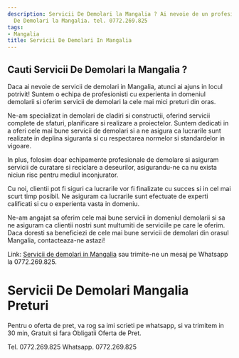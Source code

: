 ```yaml
---
description: Servicii De Demolari la Mangalia ? Ai nevoie de un profesionist in Servicii
  De Demolari la Mangalia. tel. 0772.269.825
tags:
- Mangalia
title: Servicii De Demolari In Mangalia
---
```



## Cauti Servicii De Demolari la Mangalia ?

Daca ai nevoie de servicii de demolari in Mangalia, atunci ai ajuns in locul potrivit! Suntem o echipa de profesionisti cu experienta in domeniul demolarii si oferim servicii de demolari la cele mai mici preturi din oras.

Ne-am specializat in demolari de cladiri si constructii, oferind servicii complete de sfaturi, planificare si realizare a proiectelor. Suntem dedicati in a oferi cele mai bune servicii de demolari si a ne asigura ca lucrarile sunt realizate in deplina siguranta si cu respectarea normelor si standardelor in vigoare.

In plus, folosim doar echipamente profesionale de demolare si asiguram servicii de curatare si reciclare a deseurilor, asigurandu-ne ca nu exista niciun risc pentru mediul inconjurator.

Cu noi, clientii pot fi siguri ca lucrarile vor fi finalizate cu succes si in cel mai scurt timp posibil. Ne asiguram ca lucrarile sunt efectuate de experti calificati si cu o experienta vasta in domeniu.

Ne-am angajat sa oferim cele mai bune servicii in domeniul demolarii si sa ne asiguram ca clientii nostri sunt multumiti de serviciile pe care le oferim. Daca doresti sa beneficiezi de cele mai bune servicii de demolari din orasul Mangalia, contacteaza-ne astazi!

Link: [Servicii de demolari in Mangalia](https://www.olx.ro/servicii-de-demolari-in-mangalia/) sau trimite-ne un mesaj pe Whatsapp la 0772.269.825.

# Servicii De Demolari Mangalia Preturi
Pentru o oferta de pret, va rog sa imi scrieti pe whatsapp, si va trimitem in 30 min, Gratuit si fara Obligatii Oferta de Pret.

Tel. 0772.269.825
Whatsapp. 0772.269.825